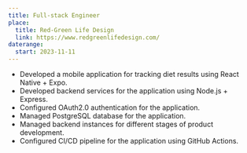 ```yaml
---
title: Full-stack Engineer
place:
  title: Red-Green Life Design
  link: https://www.redgreenlifedesign.com/
daterange:
  start: 2023-11-11
---
```


- Developed a mobile application for tracking diet results using React Native + Expo.
- Developed backend services for the application using Node.js + Express.
- Configured OAuth2.0 authentication for the application.
- Managed PostgreSQL database for the application.
- Managed backend instances for different stages of product development.
- Configured CI/CD pipeline for the application using GitHub Actions.
